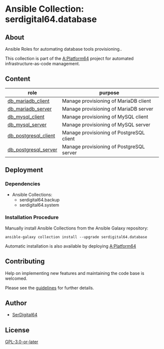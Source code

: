 # Ansible Collection: serdigital64.database

## About

Ansible Roles for automating database tools provisioning..

This collection is part of the [A:Platform64](https://github.com/serdigital64/aplatform64) project for automated infrastructure-as-code management.

## Content

| role                                                                                            | purpose                                  |
| ----------------------------------------------------------------------------------------------- | ---------------------------------------- |
| [db_mariadb_client](https://aplatform64.readthedocs.io/en/latest/roles/db_mariadb_client)       | Manage provisioning of MariaDB client    |
| [db_mariadb_server](https://aplatform64.readthedocs.io/en/latest/roles/db_mariadb_server)       | Manage provisioning of MariaDB server    |
| [db_mysql_client](https://aplatform64.readthedocs.io/en/latest/roles/db_mysql_client)           | Manage provisioning of MySQL client      |
| [db_mysql_server](https://aplatform64.readthedocs.io/en/latest/roles/db_mysql_server)           | Manage provisioning of MySQL server      |
| [db_postgresql_client](https://aplatform64.readthedocs.io/en/latest/roles/db_postgresql_client) | Manage provisioning of PostgreSQL client |
| [db_postgresql_server](https://aplatform64.readthedocs.io/en/latest/roles/db_postgresql_server) | Manage provisioning of PostgreSQL server |

## Deployment

### Dependencies

- Ansible Collections:
  - serdigital64.backup
  - serdigital64.system

### Installation Procedure

Manually install Ansible Collections from the Ansible Galaxy repository:

```shell
ansible-galaxy collection install --upgrade serdigital64.database
```

Automatic installation is also available by deploying [A:Platform64](https://aplatform64.readthedocs.io/en/latest/#deployment)

## Contributing

Help on implementing new features and maintaining the code base is welcomed.

Please see the [guidelines](https://aplatform64.readthedocs.io/en/latest/contributing/CONTRIBUTING) for further details.

## Author

- [SerDigital64](https://serdigital64.github.io/)

## License

[GPL-3.0-or-later](https://www.gnu.org/licenses/gpl-3.0.txt)

